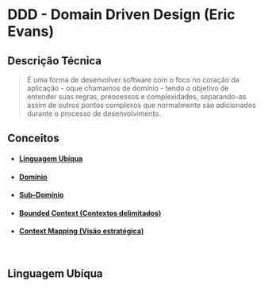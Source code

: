 # DDD - Domain Driven Design (Eric Evans)

## Descrição Técnica 

> É uma forma de desenvolver software com o foco no coração da aplicação - oque chamamos de 
> domínio - tendo o objetivo de entender suas regras, preocessos e complexidades, 
> separando-as assim de outros pontos complexos que normalmente são adicionados durante 
> o processo de desenvolvimento.

## Conceitos 

- #### [Linguagem Ubíqua](#linguagem-ubiqua) 
- #### [Domínio](#linguagem-ubíqua)
- #### [Sub-Domínio](#linguagem-ubíqua)  
- #### [Bounded Context (Contextos delimitados)](#linguagem-ubíqua)  
- #### [Context Mapping (Visão estratégica)](#linguagem-ubíqua)

<br>

## Linguagem Ubíqua [](#linguagem-ubiqua)

